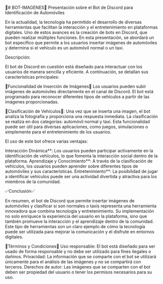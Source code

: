 🤖# BOT-IMAGENES🤖
Presentación sobre el Bot de Discord para Identificación de Automóviles

En la actualidad, la tecnología ha permitido el desarrollo de diversas herramientas que facilitan la interacción y el entretenimiento en plataformas digitales. Uno de estos avances es la creación de bots en Discord, que pueden realizar múltiples funciones. En esta presentación, se abordará un bot específico que permite a los usuarios insertar imágenes de automóviles y determina si el vehículo es un automóvil normal o un taxi.

Descripción:

El bot de Discord en cuestión está diseñado para interactuar con los usuarios de manera sencilla y eficiente. A continuación, se detallan sus características principales:

📸Funcionalidad de Inserción de Imágenes📸
   Los usuarios pueden subir imágenes de automóviles directamente en el canal de Discord.
   El bot está programado para reconocer diferentes tipos de vehículos a partir de las imágenes proporcionadas.

🚗Clasificación de Vehículos🚗:
   Una vez que se inserta una imagen, el bot analiza la fotografía y proporciona una respuesta inmediata.
   La clasificación se realiza en dos categorías: automóvil normal y taxi.
   Esta funcionalidad puede ser útil para diversas aplicaciones, como juegos, simulaciones o simplemente para el entretenimiento de los usuarios.

El uso de este bot ofrece varias ventajas:

Interacción Dinámica**: Los usuarios pueden participar activamente en la identificación de vehículos, lo que fomenta la interacción social dentro de la plataforma.
Aprendizaje y Conocimiento**: A través de la clasificación de vehículos, los usuarios pueden aprender sobre diferentes tipos de automóviles y sus características.
Entretenimiento**: La posibilidad de jugar a identificar vehículos puede ser una actividad divertida y atractiva para los miembros de la comunidad.

✅Conclusión✅

En resumen, el bot de Discord que permite insertar imágenes de automóviles y clasificar si son normales o taxis representa una herramienta innovadora que combina tecnología y entretenimiento. Su implementación no solo enriquece la experiencia del usuario en la plataforma, sino que también promueve la interacción y el aprendizaje dentro de la comunidad. Este tipo de herramientas son un claro ejemplo de cómo la tecnología puede ser utilizada para mejorar la comunicación y el disfrute en entornos digitales.

📜Términos y Condiciones📜
Uso responsable: El bot está diseñado para ser usado de forma responsable y no debe ser utilizado para fines ilegales o dañinos.
Privacidad: La información que se comparte con el bot se utilizará únicamente para el análisis de las imágenes y no se compartirá con terceros.
Derechos de autor: Las imágenes que se comparten con el bot deben ser propiedad del usuario o tener los permisos necesarios para su uso.

